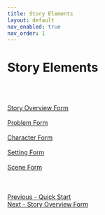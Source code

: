 ```yaml
---
title: Story Elements
layout: default
nav_enabled: true
nav_order: 1
---
```

# Story Elements #
 <br/>
 <br/>

[Story Overview Form](Story_Overview_Form.md) <br/><br/>
[Problem Form](Problem_Form.md) <br/><br/>
[Character Form](Character_Form.md) <br/><br/>
[Setting Form](Setting_Form.md) <br/><br/>
[Scene Form](Scene_Form.md) <br/><br/>
 <br/>
 <br/>
[Previous - Quick Start](Quick_Start.md) <br/>
[Next - Story Overview Form](Story_Overview_Form.md) <br/>
